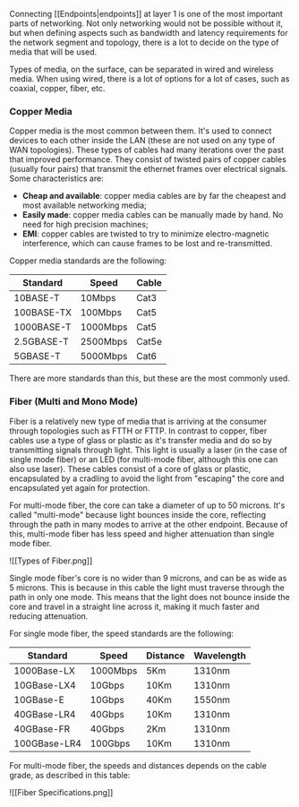 Connecting [[Endpoints|endpoints]] at layer 1 is one of the most important parts of networking. Not only networking would not be possible without it, but when defining aspects such as bandwidth and latency requirements for the network segment and topology, there is a lot to decide on the type of media that will be used.

Types of media, on the surface, can be separated in wired and wireless media. When using wired, there is a lot of options for a lot of cases, such as coaxial, copper, fiber, etc.

### Copper Media

Copper media is the most common between them. It's used to connect devices to each other inside the LAN (these are not used on any type of WAN topologies). These types of cables had many iterations over the past that improved performance. They consist of twisted pairs of copper cables (usually four pairs) that transmit the ethernet frames over electrical signals. Some characteristics are:

- **Cheap and available**: copper media cables are by far the cheapest and most available networking media;
- **Easily made**: copper media cables can be manually made by hand. No need for high precision machines;
- **EMI**: copper cables are twisted to try to minimize electro-magnetic interference, which can cause frames to be lost and re-transmitted.

Copper media standards are the following:

|   Standard   |   Speed   |   Cable   |
| ------------ | --------- | -------- |
| 10BASE-T     | 10Mbps      | Cat3  |
| 100BASE-TX | 100Mbps   | Cat5  |
| 1000BASE-T | 1000Mbps | Cat5  |
| 2.5GBASE-T | 2500Mbps | Cat5e|
| 5GBASE-T    | 5000Mbps | Cat6   |

There are more standards than this, but these are the most commonly used.

### Fiber (Multi and Mono Mode)

Fiber is a relatively new type of media that is arriving at the consumer through topologies such as FTTH or FTTP. In contrast to copper, fiber cables use a type of glass or plastic as it's transfer media and do so by transmitting signals through light. This light is usually a laser (in the case of single mode fiber) or an LED (for multi-mode fiber, although this one can also use laser). These cables consist of a core of glass or plastic, encapsulated by a cradling to avoid the light from "escaping" the core and encapsulated yet again for protection.

For multi-mode fiber, the core can take a diameter of up to 50 microns. It's called "multi-mode" because light bounces inside the core, reflecting through the path in many modes to arrive at the other endpoint. Because of this, multi-mode fiber has less speed and higher attenuation than single mode fiber.

![[Types of Fiber.png]]

Single mode fiber's core is no wider than 9 microns, and can be as wide as 5 microns. This is because in this cable the light must traverse through the path in only one mode. This means that the light does not bounce inside the core and travel in a straight line across it, making it much faster and reducing attenuation.

For single mode fiber, the speed standards are the following:

|      Standard    |     Speed    | Distance | Wavelength |
| -------------- | ----------- | --------- | -----------  |
| 1000Base-LX | 1000Mbps  |    5Km     |     1310nm   |
| 10GBase-LX4 |    10Gbps   |    10Km    |     1310nm   |
| 10GBase-E     |    10Gbps   |    40Km    |     1550nm   |
| 40GBase-LR4 |    40Gbps   |    10Km    |     1310nm   |
| 40GBase-FR |    40Gbps   |    2Km    |     1310nm   |
| 100GBase-LR4 |    100Gbps   |    10Km    |     1310nm   |

For multi-mode fiber, the speeds and distances depends on the cable grade, as described in this table:

![[Fiber Specifications.png]]